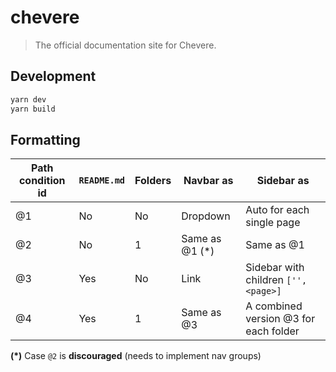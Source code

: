 # chevere

> The official documentation site for Chevere. 

## Development

```bash
yarn dev
yarn build
```

## Formatting

| Path condition id | `README.md` | Folders | Navbar as      | Sidebar as                            |
| ----------------- | ----------- | ------- | -------------- | ------------------------------------- |
| @1                | No          | No      | Dropdown       | Auto for each single page             |
| @2                | No          | 1       | Same as @1 (*) | Same as @1                            |
| @3                | Yes         | No      | Link           | Sidebar with children `['', <page>]`  |
| @4                | Yes         | 1       | Same as @3     | A combined version @3 for each folder |

**(*)** Case `@2` is **discouraged** (needs to implement nav groups)